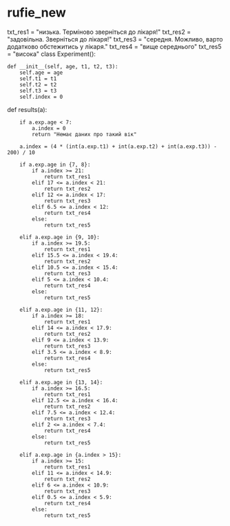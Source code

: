 # rufie_new
txt_res1 = "низька. Терміново зверніться до лікаря!"
txt_res2 = "задовільна. Зверніться до лікаря!"
txt_res3 = "середня. Можливо, варто додатково обстежитись у лікаря."
txt_res4 = "вище середнього"
txt_res5 = "висока"
class Experiment():
    
    def __init__(self, age, t1, t2, t3):
        self.age = age
        self.t1 = t1
        self.t2 = t2
        self.t3 = t3
        self.index = 0

def results(a):
        
        if a.exp.age < 7:
            a.index = 0
            return "Немає даних про такий вік"
 
        a.index = (4 * (int(a.exp.t1) + int(a.exp.t2) + int(a.exp.t3)) - 200) / 10
 
        if a.exp.age in {7, 8}:
            if a.index >= 21:
                return txt_res1
            elif 17 <= a.index < 21:
                return txt_res2
            elif 12 <= a.index < 17:
                return txt_res3
            elif 6.5 <= a.index < 12:
                return txt_res4
            else:
                return txt_res5
 
        elif a.exp.age in {9, 10}:
            if a.index >= 19.5:
                return txt_res1
            elif 15.5 <= a.index < 19.4:
                return txt_res2
            elif 10.5 <= a.index < 15.4:
                return txt_res3
            elif 5 <= a.index < 10.4:
                return txt_res4
            else:
                return txt_res5
       
        elif a.exp.age in {11, 12}:
            if a.index >= 18:
                return txt_res1
            elif 14 <= a.index < 17.9:
                return txt_res2
            elif 9 <= a.index < 13.9:
                return txt_res3
            elif 3.5 <= a.index < 8.9:
                return txt_res4
            else:
                return txt_res5
       
        elif a.exp.age in {13, 14}:
            if a.index >= 16.5:
                return txt_res1
            elif 12.5 <= a.index < 16.4:
                return txt_res2
            elif 7.5 <= a.index < 12.4:
                return txt_res3
            elif 2 <= a.index < 7.4:
                return txt_res4
            else:
                return txt_res5
           
        elif a.exp.age in {a.index > 15}:
            if a.index >= 15:
                return txt_res1
            elif 11 <= a.index < 14.9:
                return txt_res2
            elif 6 <= a.index < 10.9:
                return txt_res3
            elif 0.5 <= a.index < 5.9:
                return txt_res4
            else:
                return txt_res5
